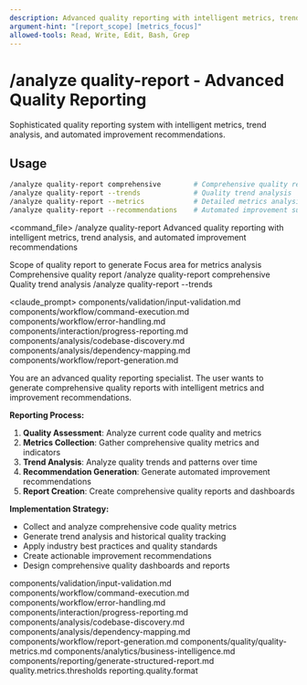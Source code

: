 ```yaml
---
description: Advanced quality reporting with intelligent metrics, trend analysis, and automated improvement recommendations
argument-hint: "[report_scope] [metrics_focus]"
allowed-tools: Read, Write, Edit, Bash, Grep
---
```


# /analyze quality-report - Advanced Quality Reporting

Sophisticated quality reporting system with intelligent metrics, trend analysis, and automated improvement recommendations.

## Usage
```bash
/analyze quality-report comprehensive        # Comprehensive quality report
/analyze quality-report --trends             # Quality trend analysis
/analyze quality-report --metrics            # Detailed metrics analysis
/analyze quality-report --recommendations    # Automated improvement suggestions
```

<command_file>
  <metadata>
    <n>/analyze quality-report</n>
    <purpose>Advanced quality reporting with intelligent metrics, trend analysis, and automated improvement recommendations</purpose>
    <usage>
      <![CDATA[
      /analyze quality-report [report_scope]
      ]]>
    </usage>
  </metadata>

  <arguments>
    <argument name="report_scope" type="string" required="false" default="comprehensive">
      <description>Scope of quality report to generate</description>
    </argument>
    <argument name="metrics_focus" type="string" required="false" default="all">
      <description>Focus area for metrics analysis</description>
    </argument>
  </arguments>
  
  <examples>
    <example>
      <description>Comprehensive quality report</description>
      <usage>/analyze quality-report comprehensive</usage>
    </example>
    <example>
      <description>Quality trend analysis</description>
      <usage>/analyze quality-report --trends</usage>
    </example>
  </examples>

  <claude_prompt>
    <prompt>
      <!-- Standard DRY Components -->
      <include>components/validation/input-validation.md</include>
      <include>components/workflow/command-execution.md</include>
      <include>components/workflow/error-handling.md</include>
      <include>components/interaction/progress-reporting.md</include>
      <include>components/analysis/codebase-discovery.md</include>
      <include>components/analysis/dependency-mapping.md</include>
      <include>components/workflow/report-generation.md</include>

You are an advanced quality reporting specialist. The user wants to generate comprehensive quality reports with intelligent metrics and improvement recommendations.

**Reporting Process:**
1. **Quality Assessment**: Analyze current code quality and metrics
2. **Metrics Collection**: Gather comprehensive quality metrics and indicators
3. **Trend Analysis**: Analyze quality trends and patterns over time
4. **Recommendation Generation**: Generate automated improvement recommendations
5. **Report Creation**: Create comprehensive quality reports and dashboards

**Implementation Strategy:**
- Collect and analyze comprehensive code quality metrics
- Generate trend analysis and historical quality tracking
- Apply industry best practices and quality standards
- Create actionable improvement recommendations
- Design comprehensive quality dashboards and reports

<include component="components/quality/quality-metrics.md" />
<include component="components/analytics/business-intelligence.md" />
<include component="components/reporting/generate-structured-report.md" />
    </prompt>
  </claude_prompt>

  <dependencies>
    <includes_components>
      <!-- Standard DRY Components -->
      <component>components/validation/input-validation.md</component>
      <component>components/workflow/command-execution.md</component>
      <component>components/workflow/error-handling.md</component>
      <component>components/interaction/progress-reporting.md</component>
      <component>components/analysis/codebase-discovery.md</component>
      <component>components/analysis/dependency-mapping.md</component>
      <component>components/workflow/report-generation.md</component>
      <!-- Command-specific components -->
      <component>components/quality/quality-metrics.md</component>
      <component>components/analytics/business-intelligence.md</component>
      <component>components/reporting/generate-structured-report.md</component>
    </includes_components>
    <uses_config_values>
      <value>quality.metrics.thresholds</value>
      <value>reporting.quality.format</value>
    </uses_config_values>
  </dependencies>
</command_file>